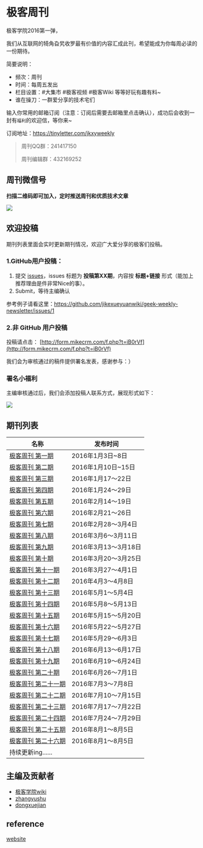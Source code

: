 # 极客周刊

极客学院2016第一弹，

我们从互联网的犄角旮旯收罗最有价值的内容汇成此刊，希望能成为你每周必读的一份期待。

简要说明：

- 频次：周刊
- 时间：每周五发出
- 栏目设置：#大集市 #极客视频 #极客Wiki 等等好玩有趣有料~
- 谁在操刀：一群爱分享的技术宅们

输入你常用的邮箱订阅（注意：订阅后需要去邮箱里点击确认），成功后会收到一封有`福利`的欢迎信，等你来~

订阅地址：<https://tinyletter.com/jkxyweekly>

>周刊QQ群：241417150
>
>周刊编辑群：432169252

## 周刊微信号

**扫描二维码即可加入，定时推送周刊和优质技术文章**

![](images/weixin.jpg)

## 欢迎投稿

期刊列表里面会实时更新期刊情况，欢迎广大爱分享的极客们投稿。

### 1.GitHub用户投稿：

1. 提交 [issues](https://github.com/jikexueyuanwiki/geek-weekly-newsletter/issues/new)，issues 标题为 **投稿第XX期**，内容按 **标题+链接** 形式（能加上推荐理由是件非常Nice的事）。
2. Submit，等待主编确认

参考例子请看这里：<https://github.com/jikexueyuanwiki/geek-weekly-newsletter/issues/1>

### 2.非 GitHub 用户投稿

投稿请点击： [http://form.mikecrm.com/f.php?t=iB0rVf](http://form.mikecrm.com/f.php?t=iB0rVf)   

我们会为审核通过的稿件提供署名发表，感谢参与：）   

### 署名小福利

主编审核通过后，我们会添加投稿人联系方式，展现形式如下：

![](images/0.png)

## 期刊列表

|名称|发布时间|
|------|-----------|
|[极客周刊 第一期](issues-1/newsletter-one.md) |2016年1月3日~8日|
|[极客周刊 第二期](issues-2/newsletter-two.md) |2016年1月10日~15日|
|[极客周刊 第三期](issues-3/newsletter-three.md)|2016年1月17～22日|
|[极客周刊 第四期](issues-4/newsletter-four.md)|2016年1月24～29日|
|[极客周刊 第五期](issues-5/newsletter-five.md)|2016年2月14～19日|
|[极客周刊 第六期](issues-6/newsletter-six.md)|2016年2月21～26日|
|[极客周刊 第七期](issues-7/newsletter-seven.md)|2016年2月28～3月4日|
|[极客周刊 第八期](issues-8/newsletter-eight.md)|2016年3月6～3月11日|
|[极客周刊 第九期](issues-9/newsletter-nine.md)|2016年3月13～3月18日|
|[极客周刊 第十期](issues-10/newsletter-ten.md)|2016年3月20～3月25日|
|[极客周刊 第十一期](issues-11/newsletter-eleven.md)|2016年3月27～4月1日|
|[极客周刊 第十二期](issues-12/newsletter-twelve.md)|2016年4月3～4月8日|
|[极客周刊 第十三期](newsletter-thirteen.md)|2016年5月1～5月4日|
|[极客周刊 第十四期](newsletter-fourteen.md)|2016年5月8～5月13日|
|[极客周刊 第十五期](newsletter-fifteen.md)|2016年5月15～5月20日|
|[极客周刊 第十六期](newsletter-sixteen.md)|2016年5月22～5月27日|
|[极客周刊 第十七期](newsletter-seventeen.md)|2016年5月29～6月3日|
|[极客周刊 第十八期](newsletter-eighteen.md)|2016年6月13～6月17日|
|[极客周刊 第十九期](newsletter-ninteen.md)|2016年6月19～6月24日|
|[极客周刊 第二十期](newsletter-twenty.md)|2016年6月26～7月1日|
|[极客周刊 第二十一期](newsletter-twenty-one.md)|2016年7月3～7月8日|
|[极客周刊 第二十二期](newsletter-twenty-two.md)|2016年7月10～7月15日|
|[极客周刊 第二十三期](newsletter-twenty-three.md)|2016年7月17～7月22日|
|[极客周刊 第二十四期](newsletter-twenty-four.md)|2016年7月24～7月29日|
|[极客周刊 第二十五期](newsletter-twenty-five.md)|2016年8月1～8月5日|
|[极客周刊 第二十六期](newsletter-twenty-five.md)|2016年8月1～8月5日|
|持续更新ing......||

## 主编及贡献者

- [极客学院wiki](http://wiki.jikexueyuan.com)
- [zhangyushu](https://github.com/zhangyushu)
- [dongxuejian](https://github.com/YDMDFGOFIGHTING)

## reference

[website](reference.md)

